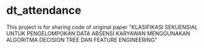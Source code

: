 # dt_attendance
This project is for sharing code of original paper  "KLASIFIKASI SEKUENSIAL UNTUK PENGELOMPOKAN DATA ABSENSI KARYAWAN MENGGUNAKAN ALGORITMA DECISION TREE DAN FEATURE ENGINEERING"
